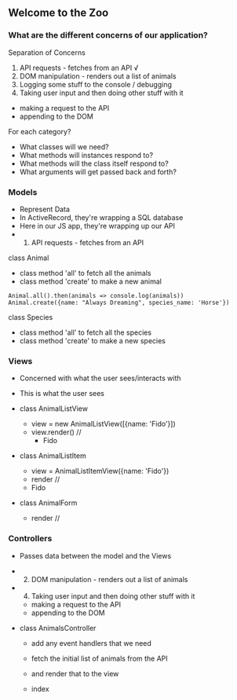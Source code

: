 ## Welcome to the Zoo

### What are the different concerns of our application?

Separation of Concerns

1. API requests - fetches from an API √
2. DOM manipulation - renders out a list of animals
3. Logging some stuff to the console  / debugging
4. Taking user input and then doing other stuff with it
  + making a request to the API
  + appending to the DOM


For each category?
  + What classes will we need?
  + What methods will instances respond to?
  + What methods will the class itself respond to?
  + What arguments will get passed back and forth?


### Models
+ Represent Data
+ In ActiveRecord, they're wrapping a SQL database
+ Here in our JS app, they're wrapping up our API
+ 1. API requests - fetches from an API

class Animal

  + class method 'all' to fetch all the animals
  + class method 'create' to make a new animal

`Animal.all().then(animals => console.log(animals))`
`Animal.create({name: "Always Dreaming", species_name: 'Horse'})`

class Species
+ class method 'all' to fetch all the species
+ class method 'create' to make a new species


### Views
+ Concerned with what the user sees/interacts with
+ This is what the user sees 

+ class AnimalListView
  + view = new AnimalListView([{name: 'Fido'}])
  + view.render() // <ul><li>Fido</li></ul>
+ class AnimalListItem
  + view = AnimalListItemView({name: 'Fido'})
  + render // <li>Fido</li>
+ class AnimalForm
  + render // <form></form>

### Controllers
+ Passes data between the model and the Views
+ 2. DOM manipulation - renders out a list of animals

+ 4. Taking user input and then doing other stuff with it
  + making a request to the API
  + appending to the DOM

+ class AnimalsController
  + add any event handlers that we need
  + fetch the initial list of animals from the API
  + and render that to the view

  + index
